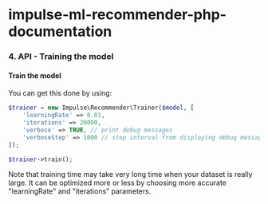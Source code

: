 # impulse-ml-recommender-php-documentation

### 4. API - Training the model

#### Train the model

You can get this done by using:

```php
$trainer = new Impulse\Recommender\Trainer($model, [
    'learningRate' => 0.01,
    'iterations' => 20000,
    'verbose' => TRUE, // print debug messages
    'verboseStep' => 1000 // step interval from displaying debug messages
]);

$trainer->train();
```

Note that training time may take very long time when your dataset is really large. It can be optimized
more or less by
choosing more accurate "learningRate" and "iterations" parameters.

